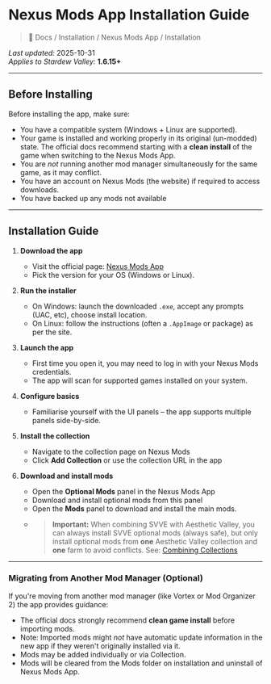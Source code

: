 # Nexus Mods App Installation Guide

> 📂 Docs / Installation / Nexus Mods App / Installation

*Last updated:* 2025-10-31  
*Applies to Stardew Valley:* **1.6.15+**

---

## Before Installing

Before installing the app, make sure:
* You have a compatible system (Windows + Linux are supported).
* Your game is installed and working properly in its original (un-modded) state. The official docs recommend starting with a **clean install** of the game when switching to the Nexus Mods App. 
* You are *not* running another mod manager simultaneously for the same game, as it may conflict. 
* You have an account on Nexus Mods (the website) if required to access downloads.
* You have backed up any mods not available 

---

## Installation Guide

1. **Download the app**
   * Visit the official page: [Nexus Mods App](https://www.nexusmods.com/app) 
   * Pick the version for your OS (Windows or Linux).

2. **Run the installer**
   * On Windows: launch the downloaded `.exe`, accept any prompts (UAC, etc), choose install location.
   * On Linux: follow the instructions (often a `.AppImage` or package) as per the site.

3. **Launch the app**
   * First time you open it, you may need to log in with your Nexus Mods credentials.
   * The app will scan for supported games installed on your system.
   
4. **Configure basics**
   * Familiarise yourself with the UI panels – the app supports multiple panels side-by-side. 

5. **Install the collection**
   * Navigate to the collection page on Nexus Mods
   * Click **Add Collection** or use the collection URL in the app

6. **Download and install mods**
   * Open the **Optional Mods** panel in the Nexus Mods App
   * Download and install optional mods from this panel
   * Open the **Mods** panel to download and install the main mods.
   * > **Important:** When combining SVVE with Aesthetic Valley, you can always install SVVE optional mods (always safe), but only install optional mods from **one** Aesthetic Valley collection and **one** farm to avoid conflicts. See: [Combining Collections](../../Collections/combining-collections.md)

---

### Migrating from Another Mod Manager (Optional)

If you're moving from another mod manager (like Vortex or Mod Organizer 2) the app provides guidance:

* The official docs strongly recommend **clean game install** before importing mods. 
* Note: Imported mods might *not* have automatic update information in the new app if they weren't originally installed via it.
* Mods may be added individually or via Collection.
* Mods will be cleared from the Mods folder on installation and uninstall of Nexus Mods App. 
